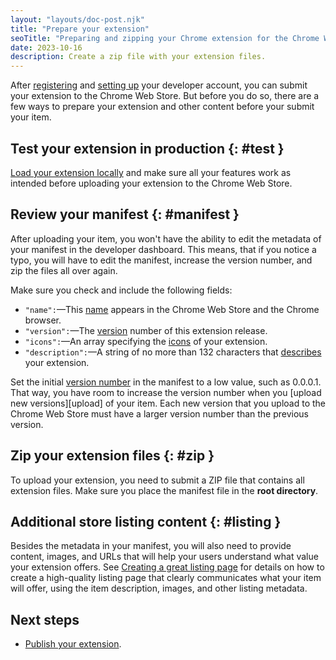 ```yaml
---
layout: "layouts/doc-post.njk"
title: "Prepare your extension"
seoTitle: "Preparing and zipping your Chrome extension for the Chrome Web Store"
date: 2023-10-16
description: Create a zip file with your extension files.
---
```


After [registering][register] and [setting up][setup-account] your developer account, you can submit your extension to the Chrome Web Store. But before you do so, there are a few ways to prepare your extension and other content before your submit your item.

## Test your extension in production {: #test }

[Load your extension locally][locally] and make sure all your features work as intended before uploading your extension to the Chrome Web Store. 

## Review your manifest {: #manifest }

After uploading your item, you won't have the ability to edit the metadata of your manifest in the developer dashboard. This means, that if you notice a typo, you will have to edit the manifest, increase the version number, and zip the files all over again.

Make sure you check and include the following fields: 

- `"name":`—This [name][name] appears in the Chrome Web Store and the Chrome browser.
- `"version":`—The [version][version] number of this extension release.
- `"icons":`—An array specifying the [icons][icons] of your extension.
- `"description":`—A string of no more than 132 characters that [describes][description] your extension.

Set the initial [version number][version] in the manifest to a low value, such as 0.0.0.1. That way, you have room to increase the version number when you [upload new versions][upload] of your item. Each new
version that you upload to the Chrome Web Store must have a larger version number than the
previous version.

## Zip your extension files {: #zip }

To upload your extension, you need to submit a ZIP file that contains all extension files. Make sure you place the manifest file in the **root directory**.

## Additional store listing content  {: #listing }

Besides the metadata in your manifest, you will also need to provide content, images, and URLs that
will help your users understand what value your extension offers. See [Creating a great listing
page][best-listing] for details on how to create a high-quality listing page that clearly
communicates what your item will offer, using the item description, images, and other listing
metadata. 

## Next steps

- [Publish your extension][publish].

[description]: /docs/extensions/mv3/manifest/description/
[dev-dashboard]: https://chrome.google.com/webstore/devconsole
[icons]: /docs/extensions/mv3/manifest/icons
[locally]: /docs/extensions/mv3/getstarted/development-basics/#load-unpacked
[name]: /docs/extensions/mv3/manifest/name
[publish]: /docs/webstore/publish
[publish]: /docs/webstore/upload
[register]: /docs/webstore/register
[setup-account]: /docs/webstore/set-up-account
[version]: /docs/extensions/mv3/manifest/version
[best-listing]: /docs/webstore/best_listing/



